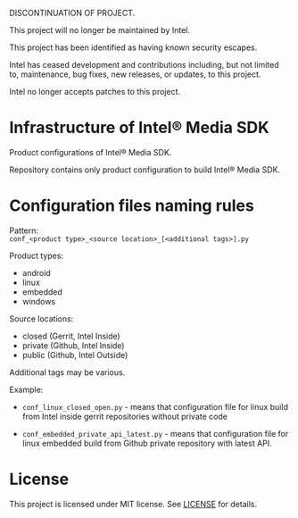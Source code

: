 DISCONTINUATION OF PROJECT. 

This project will no longer be maintained by Intel.

This project has been identified as having known security escapes.

Intel has ceased development and contributions including, but not limited to, maintenance, bug fixes, new releases, or updates, to this project.  

Intel no longer accepts patches to this project.
# Infrastructure of Intel® Media SDK
Product configurations of Intel® Media SDK.  
  
Repository contains only product configuration to build Intel® Media SDK.


# Configuration files naming rules
Pattern:  
`conf_<product type>_<source location>_[<additional tags>].py`

Product types:
- android
- linux
- embedded
- windows

Source locations:
- closed (Gerrit, Intel Inside)
- private (Github, Intel Inside)
- public (Github, Intel Outside)

Additional tags may be various.

Example:

- `conf_linux_closed_open.py` - means that configuration file for linux build from Intel inside gerrit repositories without private code

- `conf_embedded_private_api_latest.py` - means that configuration file for linux embedded build from Github private repository with latest API.


# License
This project is licensed under MIT license. See [LICENSE](./LICENSE) for details.
